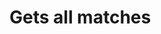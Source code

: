 #  Gets all matches

<api-endpoint openapi-path="../../../api-specs/swagger-otr-api.json" method="GET" endpoint="/api/v1/matches"/>